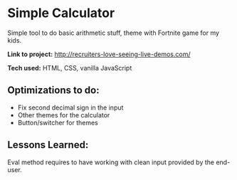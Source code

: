 # Simple Calculator

Simple tool to do basic arithmetic stuff, theme with Fortnite game for my kids.

**Link to project:** http://recruiters-love-seeing-live-demos.com/

**Tech used:** HTML, CSS, vanilla JavaScript

## Optimizations to do:

- Fix second decimal sign in the input
- Other themes for the calculator
- Button/switcher for themes

## Lessons Learned:

Eval method requires to have working with clean input provided by the end-user.
